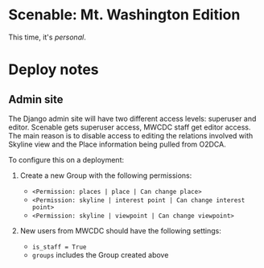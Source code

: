 # Scenable: Mt. Washington Edition

This time, it's *personal*.

# Deploy notes

## Admin site

The Django admin site will have two different access levels: superuser and
editor. Scenable gets superuser access, MWCDC staff get editor access. The main
reason is to disable access to editing the relations involved with Skyline view and the Place information being pulled from O2DCA.

To configure this on a deployment:

1. Create a new Group with the following permissions:

	- `<Permission: places | place | Can change place>`
	- `<Permission: skyline | interest point | Can change interest point>`
	- `<Permission: skyline | viewpoint | Can change viewpoint>`

2. New users from MWCDC should have the following settings:

	- `is_staff = True`
	- `groups` includes the Group created above

